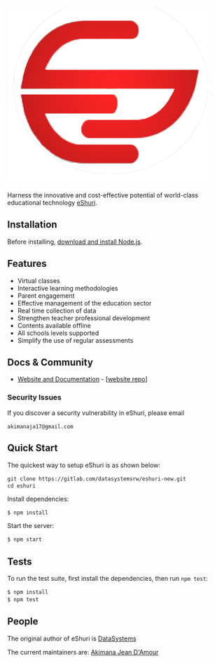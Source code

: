 [![eShuri Logo](/public/assets/img/eshuri_logo.png)](https://eshuri.rw/)

  Harness the innovative and cost-effective potential of world-class educational technology [eShuri](https://eshuri.rw/).


## Installation

Before installing, [download and install Node.js](https://nodejs.org/en/download/).

## Features

  * Virtual classes
  * Interactive learning methodologies
  * Parent engagement
  * Effective management of the education sector
  * Real time collection of data
  * Strengthen teacher professional development
  * Contents available offline
  * All schools levels supported
  * Simplify the use of regular assessments

## Docs & Community

  * [Website and Documentation](https://eshuri.rw/) - [[website repo](https://gitlab.com/AJAkimana)]

### Security Issues

If you discover a security vulnerability in eShuri, please email 
```
akimanaja17@gmail.com
```

## Quick Start

  The quickest way to setup eShuri is as shown below:

```
git clone https://gitlab.com/datasystemsrw/eshuri-new.git
cd eshuri
```

  Install dependencies:

```bash
$ npm install
```

  Start the server:

```bash
$ npm start
```

## Tests

  To run the test suite, first install the dependencies, then run `npm test`:

```bash
$ npm install
$ npm test
```

## People

The original author of eShuri is [DataSystems](https://gitlab.com/AJAkimana)

The current maintainers are:
[Akimana Jean D'Amour](https://gitlab.com/AJAkimana)
